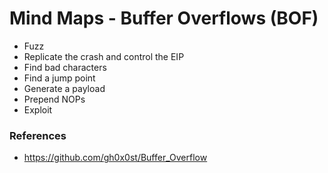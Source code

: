 # Mind Maps - Buffer Overflows (BOF)
* Fuzz
* Replicate the crash and control the EIP
* Find bad characters
* Find a jump point
* Generate a payload
* Prepend NOPs
* Exploit

### References
* https://github.com/gh0x0st/Buffer_Overflow
